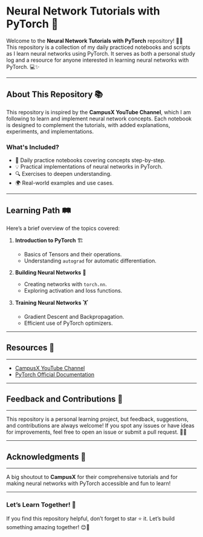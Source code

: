 # Neural Network Tutorials with PyTorch 🚀

Welcome to the **Neural Network Tutorials with PyTorch** repository! 🧠🔥  
This repository is a collection of my daily practiced notebooks and scripts as I learn neural networks using PyTorch. It serves as both a personal study log and a resource for anyone interested in learning neural networks with PyTorch. 💻✨  

---

## About This Repository 📚  
This repository is inspired by the **CampusX YouTube Channel**, which I am following to learn and implement neural network concepts. Each notebook is designed to complement the tutorials, with added explanations, experiments, and implementations.  

### **What's Included?**
- 📝 Daily practice notebooks covering concepts step-by-step.  
- 💡 Practical implementations of neural networks in PyTorch.  
- 🔍 Exercises to deepen understanding.  
- 🌍 Real-world examples and use cases.  

---

## Learning Path 🛤️  
Here’s a brief overview of the topics covered:  

1. **Introduction to PyTorch** 🏗️  
   - Basics of Tensors and their operations.  
   - Understanding `autograd` for automatic differentiation.  

2. **Building Neural Networks** 🧩  
   - Creating networks with `torch.nn`.  
   - Exploring activation and loss functions.  

3. **Training Neural Networks** 🏋️  
   - Gradient Descent and Backpropagation.  
   - Efficient use of PyTorch optimizers.  

---
## Resources 📌  
------------  

* [CampusX YouTube Channel]([https://www.youtube.com/channel/UC9x2yz7PGaAsR5mXZxXrBhQ](https://youtube.com/@campusx-official?feature=shared))  
* [PyTorch Official Documentation](https://pytorch.org/docs/stable/index.html)  

---

## Feedback and Contributions 🙌  
-----------------------------  

This repository is a personal learning project, but feedback, suggestions, and contributions are always welcome! If you spot any issues or have ideas for improvements, feel free to open an issue or submit a pull request. 💬💡  

---

## Acknowledgments 🙏  
------------------  

A big shoutout to **CampusX** for their comprehensive tutorials and for making neural networks with PyTorch accessible and fun to learn!  

---

### Let’s Learn Together! 🌟  
If you find this repository helpful, don’t forget to star ⭐ it. Let’s build something amazing together! 😊🎉  

